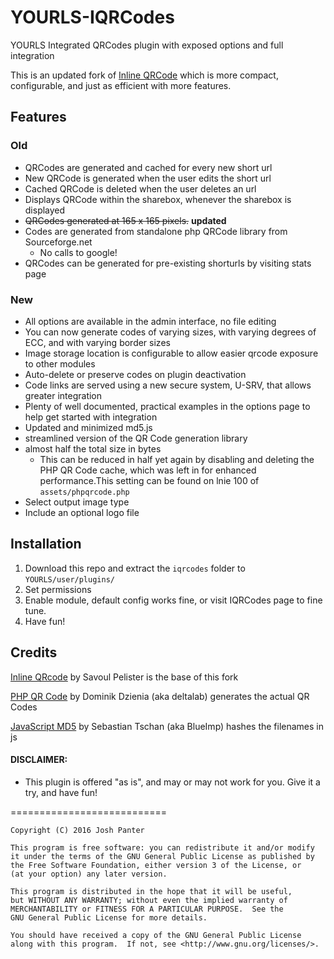 # YOURLS-IQRCodes
YOURLS Integrated QRCodes plugin with exposed options and full integration

This is an updated fork of [Inline QRCode](http://techlister.com/plugins-2/qrcode-plugin-for-yourls/354/) which is more compact, configurable, and just as efficient with more features.

## Features
### Old
* QRCodes are generated and cached for every new short url
* New QRCode is generated when the user edits the short url
* Cached QRCode is deleted when the user deletes an url
* Displays QRCode within the sharebox, whenever the sharebox is displayed
* ~~QRCodes generated at 165 x 165 pixels.~~ __updated__
* Codes are generated from standalone php QRCode library from Sourceforge.net
  * No calls to google!
* QRCodes can be generated for pre-existing shorturls by visiting stats page

### New
* All options are available in the admin interface, no file editing
* You can now generate codes of varying sizes, with varying degrees of ECC, and with varying border sizes
* Image storage location is configurable to allow easier qrcode exposure to other modules
* Auto-delete or preserve codes on plugin deactivation
* Code links are served using a new secure system, U-SRV, that allows greater integration
* Plenty of well documented, practical examples in the options page to help get started with integration
* Updated and minimized md5.js
* streamlined version of the QR Code generation library
* almost half the total size in bytes
  * This can be reduced in half yet again by disabling and deleting the PHP QR Code cache, which was left in for enhanced performance.This setting can be found on lnie 100 of `assets/phpqrcode.php`
* Select output image type
* Include an optional logo file
  
## Installation
1. Download this repo and extract the `iqrcodes` folder to `YOURLS/user/plugins/`
2. Set permissions
3. Enable module, default config works fine, or visit IQRCodes page to fine tune.
4. Have fun!

## Credits
[Inline QRcode](http://techlister.com/plugins-2/qrcode-plugin-for-yourls/354/) by Savoul Pelister is the base of this fork

[PHP QR Code](http://phpqrcode.sourceforge.net/) by Dominik Dzienia (aka deltalab) generates the actual QR Codes

[JavaScript MD5](https://blueimp.github.io/JavaScript-MD5/) by Sebastian Tschan (aka BlueImp) hashes the filenames in js

#### DISCLAIMER:
* This plugin is offered "as is", and may or may not work for you. Give it a try, and have fun!

===========================

    Copyright (C) 2016 Josh Panter

    This program is free software: you can redistribute it and/or modify
    it under the terms of the GNU General Public License as published by
    the Free Software Foundation, either version 3 of the License, or
    (at your option) any later version.

    This program is distributed in the hope that it will be useful,
    but WITHOUT ANY WARRANTY; without even the implied warranty of
    MERCHANTABILITY or FITNESS FOR A PARTICULAR PURPOSE.  See the
    GNU General Public License for more details.

    You should have received a copy of the GNU General Public License
    along with this program.  If not, see <http://www.gnu.org/licenses/>.

